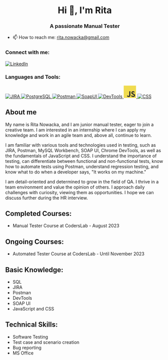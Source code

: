 <h1 align="center">Hi 👋, I'm Rita</h1>
<h3 align="center">A passionate Manual Tester</h3>

- 📫 How to reach me: rita.nowacka@gmail.com

<h3 align="left">Connect with me:</h3>
<p align="left">
<a href="https://www.linkedin.com/in/rita-nowacka/" target="blank"><img align="center" src="https://www.svgrepo.com/show/81143/linkedin.svg" alt="LinkedIn" heigh="30px" width="40px"/></a>
</p>

<h3 align="left">Languages and Tools:</h3>
<p align="left"> 
  <a href="https://www.atlassian.com/software/jira" target="_blank"> <img src="https://www.vectorlogo.zone/logos/atlassian_jira/atlassian_jira-icon.svg" alt="JIRA" width="40" height="40"/> </a> 
  <a href="https://www.postgresql.org.pl" target="_blank"> <img src="https://www.vectorlogo.zone/logos/postgresql/postgresql-icon.svg" alt="PostgreSQL" width="40" height="40"/> </a> 
  <a href="https://www.postman.com" target="_blank"> <img src="https://www.svgrepo.com/show/354202/postman-icon.svg" alt="Postman" width="40" height="40"/> </a> 
    <a href="https://www.soapui.org/" target="_blank"> <img src="https://www.soapui.org/smartbearbrand/media/images/home/soapui-icon.svg" alt="SoapUI" width="40" height="40"/> </a> 
  <a href="https://developer.chrome.com/docs/devtools" target="_blank"> <img src="https://www.svgrepo.com/show/378786/chrome-devtools.svg" alt="DevTools" width="40" height="40"/> </a> 
  <a href="https://developer.mozilla.org/en-US/docs/Web/JavaScript" target="_blank"> <img src="https://raw.githubusercontent.com/devicons/devicon/master/icons/javascript/javascript-original.svg" alt="javascript" width="40" height="40"/> </a> 
  <a href="https://www.w3schools.com/css/" target="_blank"> <img src="https://upload.wikimedia.org/wikipedia/commons/thumb/6/62/CSS3_logo.svg/512px-CSS3_logo.svg.png?20210705212817" alt="CSS" width="40" height="40"/> </a> 
</p>

## About me
My name is Rita Nowacka, and I am junior manual tester, eager to join a creative team. I am interested in an internship where I can apply my knowledge and work in an agile team and, above all, continue to learn.

I am familiar with various tools and technologies used in testing, such as JIRA, Postman, MySQL Workbench, SOAP UI, Chrome DevTools, as well as the fundamentals of JavaScript and CSS. I understand the importance of testing, can differentiate between functional and non-functional tests, know how to automate tests using Postman, understand regression testing, and know what to do when a developer says, "It works on my machine."

I am detail-oriented and determined to grow in the field of QA. I thrive in a team environment and value the opinion of others. I approach daily challenges with curiosity, viewing them as opportunities. I hope we can discuss further during the HR interview.

## Completed Courses:
- Manual Tester Course at CodersLab - August 2023

## Ongoing Courses:
- Automated Tester Course at CodersLab - Until November 2023

## Basic Knowledge:
- SQL
- JIRA
- Postman
- DevTools
- SOAP UI
- JavaScript and CSS

## Technical Skills:
- Software Testing
- Test case and scenario creation
- Bug reporting
- MS Office
